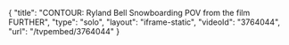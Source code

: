 {
    "title": "CONTOUR: Ryland Bell Snowboarding POV from the film FURTHER",
    "type": "solo",
    "layout": "iframe-static",
    "videoId": "3764044",
    "url": "\/tvpembed\/3764044"
}